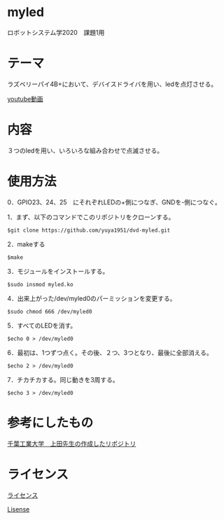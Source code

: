 # myled
ロボットシステム学2020　課題1用


# テーマ
ラズベリーパイ4B+において、デバイスドライバを用い、ledを点灯させる。

[youtube動画](https://www.youtube.com/watch?v=uexH9YN6MUI&feature=youtu.be)

# 内容
３つのledを用い、いろいろな組み合わせで点滅させる。

# 使用方法
0．GPIO23、24、25　にそれぞれLEDの+側につなぎ、GNDを-側につなぐ。

1．まず、以下のコマンドでこのリポジトリをクローンする。

    $git clone https://github.com/yuya1951/dvd-myled.git
    
2．makeする

    $make
    
3．モジュールをインストールする。

    $sudo insmod myled.ko
    
4．出来上がった/dev/myled0のパーミッションを変更する。

    $sudo chmod 666 /dev/myled0
   
5．すべてのLEDを消す。

    $echo 0 > /dev/myled0
   
6．最初は、1つずつ点く。その後、２つ、3つとなり、最後に全部消える。

    $echo 2 > /dev/myled0
    
7．チカチカする。同じ動きを3周する。

    $echo 3 > /dev/myled0
    
 
# 参考にしたもの
[千葉工業大学　上田先生の作成したリポジトリ](https://github.com/ryuichiueda/robosys_device_drivers)

# ライセンス
[ライセンス](https://github.com/yuya1951/dvd-myled/blob/main/COPYING)

[Lisense](https://github.com/yuya1951/dvd-myled/blob/main/COPYING)



